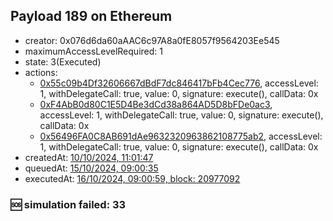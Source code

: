## Payload 189 on Ethereum

- creator: 0x076d6da60aAAC6c97A8a0fE8057f9564203Ee545
- maximumAccessLevelRequired: 1
- state: 3(Executed)
- actions:
  - [0x55c09b4Df32606667dBdF7dc846417bFb4Cec776](https://etherscan.io/tx/0x55c09b4Df32606667dBdF7dc846417bFb4Cec776), accessLevel: 1, withDelegateCall: true, value: 0, signature: execute(), callData: 0x
  - [0xF4AbB0d80C1E5D4Be3dCd38a864AD5D8bFDe0ac3](https://etherscan.io/tx/0xF4AbB0d80C1E5D4Be3dCd38a864AD5D8bFDe0ac3), accessLevel: 1, withDelegateCall: true, value: 0, signature: execute(), callData: 0x
  - [0x56496FA0C8AB691dAe9632320963862108775ab2](https://etherscan.io/tx/0x56496FA0C8AB691dAe9632320963862108775ab2), accessLevel: 1, withDelegateCall: true, value: 0, signature: execute(), callData: 0x
- createdAt: [10/10/2024, 11:01:47](https://etherscan.io/tx/0xfc9e1e88ef84d42a0585ac99a9a6ea08264463b0bc514c74de14c72919a975c6)
- queuedAt: [15/10/2024, 09:00:35](https://etherscan.io/tx/0x6f902519f437e2d7acb80db94682d7f9c0101a9e0722a998cec207c4345a9b18)
- executedAt: [16/10/2024, 09:00:59, block: 20977092](https://etherscan.io/tx/0x201ee5baadd6b86834fa16ed403c8a8227e8de2c6b914607757c2582fbe45ea0)

### :sos: simulation failed: 33
